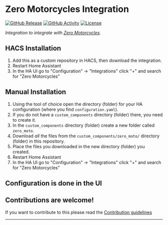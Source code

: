 # Zero Motorcycles Integration

[![GitHub Release][releases-shield]][releases]
[![GitHub Activity][commits-shield]][commits]
[![License][license-shield]](LICENSE)

_Integration to integrate with [Zero Motorcycles][zero_motorcycles]._

## HACS Installation

1. Add this as a custom repository in HACS, then download the integration.
1. Restart Home Assistant
1. In the HA UI go to "Configuration" -> "Integrations" click "+" and search for "Zero Motorcycles"

## Manual Installation

1. Using the tool of choice open the directory (folder) for your HA configuration (where you find `configuration.yaml`).
1. If you do not have a `custom_components` directory (folder) there, you need to create it.
1. In the `custom_components` directory (folder) create a new folder called `zero_moto`.
1. Download _all_ the files from the `custom_components/zero_moto/` directory (folder) in this repository.
1. Place the files you downloaded in the new directory (folder) you created.
1. Restart Home Assistant
1. In the HA UI go to "Configuration" -> "Integrations" click "+" and search for "Zero Motorcycles"

## Configuration is done in the UI

<!---->

## Contributions are welcome!

If you want to contribute to this please read the [Contribution guidelines](CONTRIBUTING.md)

***

[zero_motorcycles]: https://zeromotorcycles.com
[commits-shield]: https://img.shields.io/github/commit-activity/y/mattzuba/zero-motorcycles-integration.svg?style=for-the-badge
[commits]: https://github.com/mattzuba/zero-motorcycles-integration/commits/main
[license-shield]: https://img.shields.io/github/license/mattzuba/zero-motorcycles-integration.svg?style=for-the-badge
[releases-shield]: https://img.shields.io/github/release/mattzuba/zero-motorcycles-integration.svg?style=for-the-badge
[releases]: https://github.com/mattzuba/zero-motorcycles-integration/releases
